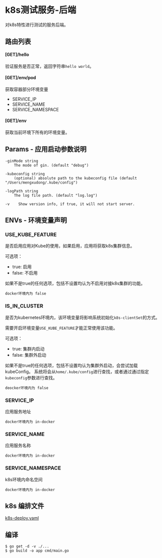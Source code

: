 # k8s测试服务-后端

对k8s特性进行测试的服务后端。

## 路由列表

#### [GET]/hello
验证服务是否正常，返回字符串`hello world`。

#### [GET]/env/pod
获取容器部分环境变量

- SERVICE_IP
- SERVICE_NAME
- SERVICE_NAMESPACE 

#### [GET]/env
获取当前环境下所有的环境变量。

## Params - 应用启动参数说明
```
-ginMode string
    The mode of gin. (default "debug")
    
-kubeconfig string
    (optional) absolute path to the kubeconfig file (default "/Users/mengxudong/.kube/config")
    
-logPath string
    The log file path. (default "log.log")
    
-v    Show version info, if true, it will not start server.
```

## ENVs - 环境变量声明
### USE_KUBE_FEATURE
是否启用应用对Kube的使用，如果启用，应用将获取k8s集群信息。

可选项：
- true: 启用
- false: 不启用

如果不是true的任何选项，包括不设置均认为不启用对接k8s集群的功能。

    docker环境内为 false
### IS_IN_CLUSTER
是否为kubernetes环境内，该环境变量将影响系统初始化`k8s-clientSet`的方式。

需要开启环境变量`USE_KUBE_FEATURE`才能正常使用该功能。

可选项：
- true: 集群内启动
- false: 集群外启动

如果不是true的任何选项，包括不设置均认为集群外启动，会尝试加载kubeConfig。
系统将会从`home/.kube/config`进行查找，或者通过通过指定`kubeconfig`参数进行查找。

    deocker环境内为 false
### SERVICE_IP
应用服务地址 

    docker环境内为 in-docker
### SERVICE_NAME
应用服务名称

    docker环境内为 in-docker 
### SERVICE_NAMESPACE
k8s环境内命名空间

    docker环境内为 in-docker
    
## k8s 编排文件

[k8s-deploy.yaml](k8s-deploy.yaml)

## 编译
```
$ go get -d -v ./...
$ go build -o app cmd/main.go
```